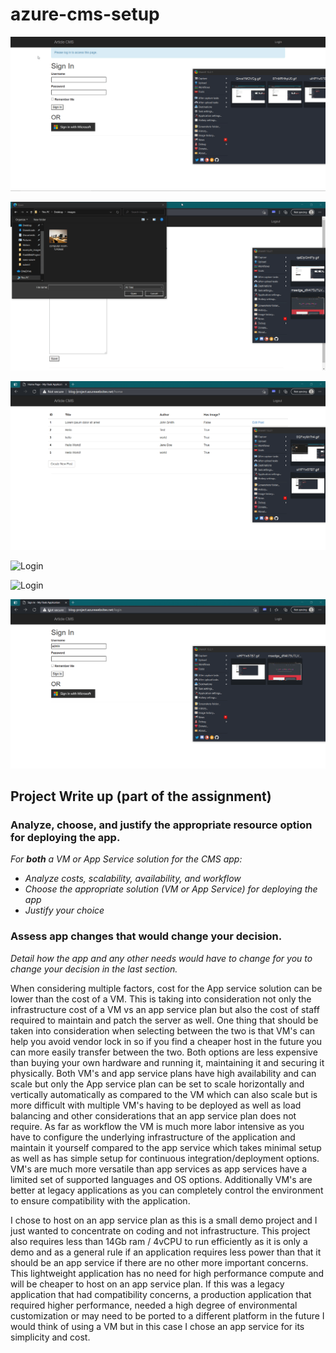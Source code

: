 # azure-cms-setup


![Login](https://github.com/fullmetalfenix/azure-cms-setup/blob/main/imgs/MSAL-Quick.gif)





![Login](https://github.com/fullmetalfenix/azure-cms-setup/blob/main/imgs/add-a-post.gif)


![Login](https://github.com/fullmetalfenix/azure-cms-setup/blob/main/imgs/blob-storage.gif)


![Login](https://github.com/fullmetalfenix/azure-cms-setup/blob/main/imgs/login.PNG)


![Login](https://github.com/fullmetalfenix/azure-cms-setup/blob/main/imgs/sql-storage.solution.JPG)


![Login](https://github.com/fullmetalfenix/azure-cms-setup/blob/main/imgs/standard-login.gif)



## Project Write up (part of the assignment)


### Analyze, choose, and justify the appropriate resource option for deploying the app.

*For **both** a VM or App Service solution for the CMS app:*
- *Analyze costs, scalability, availability, and workflow*
- *Choose the appropriate solution (VM or App Service) for deploying the app*
- *Justify your choice*

### Assess app changes that would change your decision.

*Detail how the app and any other needs would have to change for you to change your decision in the last section.* 


When considering multiple factors, cost for the App service solution can be lower than the cost of a VM. This is taking into consideration not only the infrastructure cost of a VM vs an app service plan but also the cost of staff required to maintain and patch the server as well. One thing that should be taken into consideration when selecting between the two is that VM's can help you avoid vendor lock in so if you find a cheaper host in the future you can more easily transfer between the two. Both options are less expensive than buying your own hardware and running it, maintaining it and securing it physically. Both VM's and app service plans have high availability and can scale but only the App service plan can be set to scale horizontally and vertically automatically as compared to the VM which can also scale but is more difficult with multiple VM's having to be deployed as well as load balancing and other considerations that an app service plan does not require. As far as workflow the VM is much more labor intensive as you have to configure the underlying infrastructure of the application and maintain it yourself compared to the app service which takes minimal setup as well as has simple setup for continuous integration/deployment options. VM's are much more versatile than app services as app services have a limited set of supported languages and OS options. Additionally VM's are better at legacy applications as you can completely control the environment to ensure compatibility with the application. 

I chose to host on an app service plan as this is a small demo project and I just wanted to concentrate on coding and not infrastructure. This project also requires less than 14Gb ram / 4vCPU to run efficiently as it is only a demo and as a general rule if an application requires less power than that it should be an app service if there are no other more important concerns. This lightweight application has no need for high performance compute and will be cheaper to host on an app service plan. If this was a legacy application that had compatibility concerns, a production application that required higher performance, needed a high degree of environmental customization or may need to be ported to a different platform in the future I would think of using a VM but in this case I chose an app service for its simplicity and cost.
